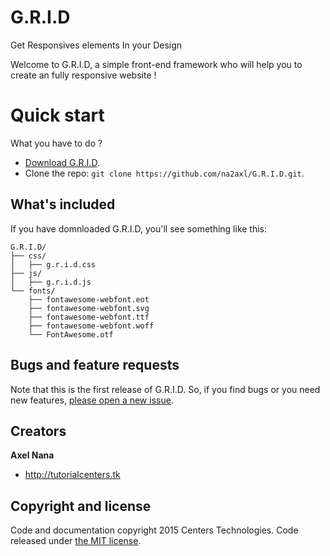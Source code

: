 # G.R.I.D
Get Responsives elements In your Design

Welcome to G.R.I.D, a simple front-end framework who will help you to create an fully responsive website !

# Quick start

What you have to do ?

* [Download G.R.I.D](https://github.com/na2axl/files/G.R.I.D.zip).
* Clone the repo: `git clone https://github.com/na2axl/G.R.I.D.git`.

## What's included

If you have domnloaded G.R.I.D, you'll see something like this:

```
G.R.I.D/
├── css/
│   ├── g.r.i.d.css
├── js/
│   ├── g.r.i.d.js
└── fonts/
    ├── fontawesome-webfont.eot
    ├── fontawesome-webfont.svg
    ├── fontawesome-webfont.ttf
    ├── fontawesome-webfont.woff
    └── FontAwesome.otf
```

## Bugs and feature requests

Note that this is the first release of G.R.I.D. So, if you find bugs or you need new features, [please open a new issue](https://github.com/na2axl/G.R.I.D/issues/new).

## Creators

**Axel Nana**

* <http://tutorialcenters.tk>

## Copyright and license

Code and documentation copyright 2015 Centers Technologies. Code released under [the MIT license](https://github.com/na2axl/G.R.I.D/blob/master/LICENSE).
